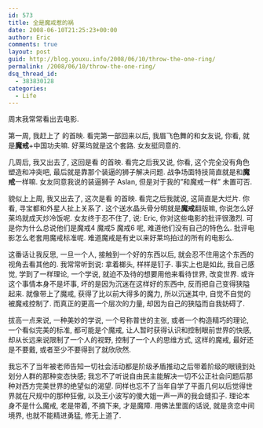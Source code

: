 ```yaml
---
id: 573
title: 全是魔戒惹的祸
date: 2008-06-10T21:25:23+00:00
author: Eric
comments: true
layout: post
guid: http://blog.youxu.info/2008/06/10/throw-the-one-ring/
permalink: /2008/06/10/throw-the-one-ring/
dsq_thread_id:
  - 383830128
categories:
  - Life
---
```

周末我常常看出去电影.

第一周, 我赶上了 <The Forbidden Kingdom> 的首映. 看完第一部回来以后, 我眉飞色舞的和女友说, 你看, 就是**魔戒**+中国功夫嘛. 好莱坞就是这个套路. 女友挺同意的.

几周后, 我又出去了, 这回是看 <The Chronicles of Narnia: Prince Caspian> 的首映. 看完之后我又说, 你看, 这个完全没有角色塑造和冲突吧, 最后就是靠那个装逼的狮子解决问题. 战争场面特技简直就是和**魔戒**一样嘛. 女友同意我说的装逼狮子 Aslan, 但是对于我的&#8221;和魔戒一样&#8221; 未置可否.

貌似上上周, 我又出去了, 这次是看 <Indiana Jones and the Kingdom of the Crystal Skull> 的首映. 看完之后我就说, 这简直是大烂片. 你看, 寻宝都和外星人扯上关系了. 这个送水晶头骨分明就是**魔戒**翻版嘛, 你说怎么好莱坞就成天炒冷饭呢. 女友终于忍不住了, 说: Eric, 你对这些电影的批评很激烈. 可是你为什么总说他们是魔戒4 魔戒5 魔戒6 呢, 难道他们没有自己的特色么. 批评电影怎么老套用魔戒标准呢. 难道魔戒是有史以来好莱坞拍过的所有的电影么.

这番话让我反思, 一旦一个人, 接触到一个好的东西以后, 就会忍不住用这个东西的视角去看其他的. 我常常听到说: 拿着榔头, 样样是钉子. 事实上也是如此, 我自己感觉, 学到了一样理论, 一个学说, 就迫不及待的想要用他来看待世界, 改变世界. 或许这个事情本身不是坏事, 坏的是因为沉迷在这样好的东西中, 反而把自己变得狭隘起来. 就像带上了魔戒, 获得了比以前大得多的魔力, 所以沉迷其中, 自觉不自觉的被魔戒控制了. 而真正的更高一个层次的力量, 却因为自己的狭隘而自我妨碍了.

拔高一点来说, 一种美妙的学说, 一个号称普世的主张, 或者一个构造精巧的理论, 一个看似完美的标准, 都可能是个魔戒, 让人暂时获得认识和控制眼前世界的快感, 却从长远来说限制了一个人的视野, 控制了一个人的思维方式, 这样的魔戒, 最好还是不要戴, 或者至少不要得到了就欣欣然.

我忘不了当年被老师告知一切社会活动都是阶级矛盾推动之后带着阶级的眼镜到处划分人群的那种变态快感; 我忘不了听说自由民主能解决一切不公正社会问题后那种对西方完美世界的绝望似的渴望. 同样也忘不了当年自学了平面几何以后觉得世界就在尺规中的那种狂傲, 以及王小波写的傻大姐一声一声的我会缝扣子. 理论本身不是什么魔戒, 老是带着, 不摘下来, 才是魔障. 用佛法里面的话说, 就是贪恋中间境界, 也就不能精进勇猛, 修无上道了.

<hints id="hah_hints"></hints>